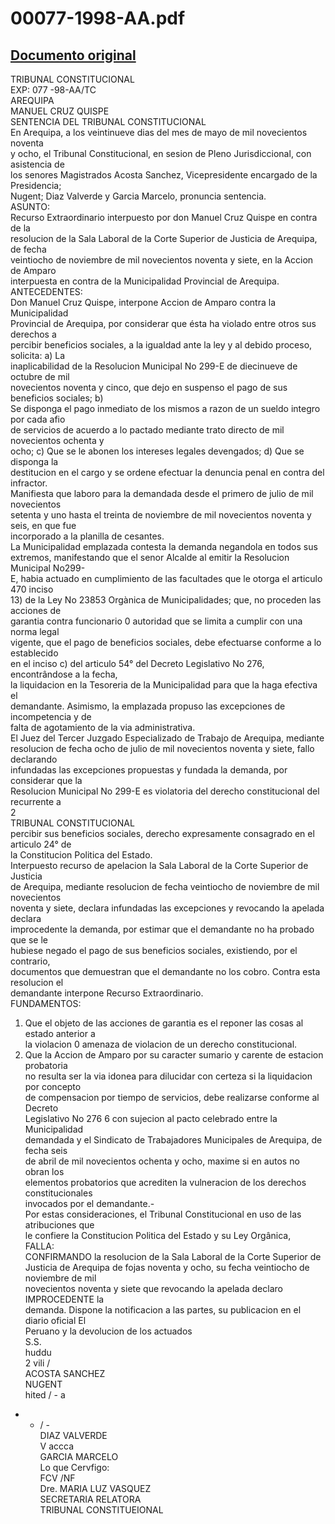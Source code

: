 
00077-1998-AA.pdf
=================
  
[Documento original](https://tc.gob.pe/jurisprudencia/1998/00077-1998-AA.pdf)  
---  
TRIBUNAL CONSTITUCIONAL  
EXP: 077 -98-AA/TC  
AREQUIPA  
MANUEL CRUZ QUISPE  
SENTENCIA DEL TRIBUNAL CONSTITUCIONAL  
En Arequipa, a los veintinueve dias del mes de mayo de mil novecientos noventa  
y ocho, el Tribunal Constitucional, en sesion de Pleno Jurisdiccional, con asistencia de  
los senores Magistrados Acosta Sanchez, Vicepresidente encargado de la Presidencia;  
Nugent; Diaz Valverde y Garcia Marcelo, pronuncia sentencia.  
ASUNTO:  
Recurso Extraordinario interpuesto por don Manuel Cruz Quispe en contra de la  
resolucion de la Sala Laboral de la Corte Superior de Justicia de Arequipa, de fecha  
veintiocho de noviembre de mil novecientos noventa y siete, en la Accion de Amparo  
interpuesta en contra de la Municipalidad Provincial de Arequipa.  
ANTECEDENTES:  
Don Manuel Cruz Quispe, interpone Accion de Amparo contra la Municipalidad  
Provincial de Arequipa, por considerar que ésta ha violado entre otros sus derechos a  
percibir beneficios sociales, a la igualdad ante la ley y al debido proceso, solicita: a) La  
inaplicabilidad de la Resolucion Municipal No 299-E de diecinueve de octubre de mil  
novecientos noventa y cinco, que dejo en suspenso el pago de sus beneficios sociales; b)  
Se disponga el pago inmediato de los mismos a razon de un sueldo integro por cada afio  
de servicios de acuerdo a lo pactado mediante trato directo de mil novecientos ochenta y  
ocho; c) Que se le abonen los intereses legales devengados; d) Que se disponga la  
destitucion en el cargo y se ordene efectuar la denuncia penal en contra del infractor.  
Manifiesta que laboro para la demandada desde el primero de julio de mil novecientos  
setenta y uno hasta el treinta de noviembre de mil novecientos noventa y seis, en que fue  
incorporado a la planilla de cesantes.  
La Municipalidad emplazada contesta la demanda negandola en todos sus  
extremos, manifestando que el senor Alcalde al emitir la Resolucion Municipal No299-  
E, habia actuado en cumplimiento de las facultades que le otorga el articulo 470 inciso  
13) de la Ley No 23853 Orgànica de Municipalidades; que, no proceden las acciones de  
garantia contra funcionario 0 autoridad que se limita a cumplir con una norma legal  
vigente, que el pago de beneficios sociales, debe efectuarse conforme a lo establecido  
en el inciso c) del articulo 54° del Decreto Legislativo No 276, encontrândose a la fecha,  
la liquidacion en la Tesoreria de la Municipalidad para que la haga efectiva el  
demandante. Asimismo, la emplazada propuso las excepciones de incompetencia y de  
falta de agotamiento de la via administrativa.  
El Juez del Tercer Juzgado Especializado de Trabajo de Arequipa, mediante  
resolucion de fecha ocho de julio de mil novecientos noventa y siete, fallo declarando  
infundadas las excepciones propuestas y fundada la demanda, por considerar que la  
Resolucion Municipal No 299-E es violatoria del derecho constitucional del recurrente a  
2  
TRIBUNAL CONSTITUCIONAL  
percibir sus beneficios sociales, derecho expresamente consagrado en el articulo 24° de  
la Constitucion Politica del Estado.  
Interpuesto recurso de apelacion la Sala Laboral de la Corte Superior de Justicia  
de Arequipa, mediante resolucion de fecha veintiocho de noviembre de mil novecientos  
noventa y siete, declara infundadas las excepciones y revocando la apelada declara  
improcedente la demanda, por estimar que el demandante no ha probado que se le  
hubiese negado el pago de sus beneficios sociales, existiendo, por el contrario,  
documentos que demuestran que el demandante no los cobro. Contra esta resolucion el  
demandante interpone Recurso Extraordinario.  
FUNDAMENTOS:  
1. Que el objeto de las acciones de garantia es el reponer las cosas al estado anterior a  
la violacion 0 amenaza de violacion de un derecho constitucional.  
2. Que la Accion de Amparo por su caracter sumario y carente de estacion probatoria  
no resulta ser la via idonea para dilucidar con certeza si la liquidacion por concepto  
de compensacion por tiempo de servicios, debe realizarse conforme al Decreto  
Legislativo No 276 6 con sujecion al pacto celebrado entre la Municipalidad  
demandada y el Sindicato de Trabajadores Municipales de Arequipa, de fecha seis  
de abril de mil novecientos ochenta y ocho, maxime si en autos no obran los  
elementos probatorios que acrediten la vulneracion de los derechos constitucionales  
invocados por el demandante.-  
Por estas consideraciones, el Tribunal Constitucional en uso de las atribuciones que  
le confiere la Constitucion Politica del Estado y su Ley Orgânica,  
FALLA:  
CONFIRMANDO la resolucion de la Sala Laboral de la Corte Superior de  
Justicia de Arequipa de fojas noventa y ocho, su fecha veintiocho de noviembre de mil  
novecientos noventa y siete que revocando la apelada declaro IMPROCEDENTE la  
demanda. Dispone la notificacion a las partes, su publicacion en el diario oficial El  
Peruano y la devolucion de los actuados  
S.S.  
huddu  
2 vili /  
ACOSTA SANCHEZ  
NUGENT  
hited / - a  
- - / -  
DIAZ VALVERDE  
V accca  
GARCIA MARCELO  
Lo que Cervfigo:  
FCV /NF  
Dre. MARIA LUZ VASQUEZ  
SECRETARIA RELATORA  
TRIBUNAL CONSTITUEIONAL